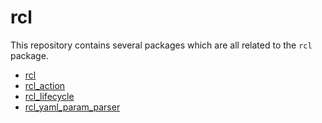 # rcl
This repository contains several packages which are all related to the `rcl` package.

 - [rcl](rcl/README.md)
 - [rcl_action](rcl_action/README.md)
 - [rcl_lifecycle](rcl_lifecycle/README.md)
 - [rcl_yaml_param_parser](rcl_yaml_param_parser/README.md)
